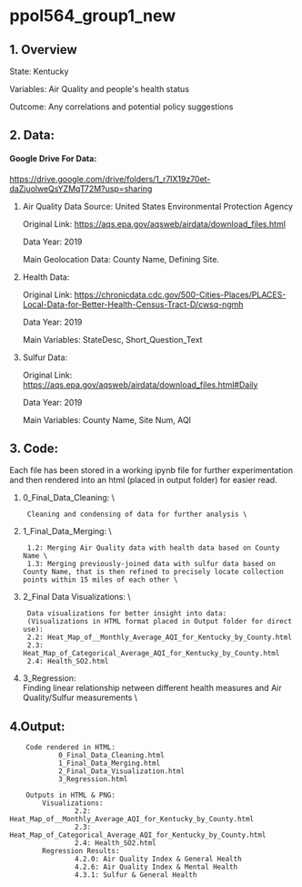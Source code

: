 # ppol564_group1_new

## 1. Overview
    
   State: Kentucky

   Variables: Air Quality and people's health status

   Outcome: Any correlations and potential policy suggestions

## 2. Data:
#### Google Drive For Data: 
https://drive.google.com/drive/folders/1_r7lX19z70et-daZjuolweQsYZMqT72M?usp=sharing


  1. Air Quality Data
      Source: United States Environmental Protection Agency
      
      Original Link: https://aqs.epa.gov/aqsweb/airdata/download_files.html 
      
      Data Year: 2019
      
      Main Geolocation Data: County Name, Defining Site.

  2. Health Data: 
        
        Original Link: https://chronicdata.cdc.gov/500-Cities-Places/PLACES-Local-Data-for-Better-Health-Census-Tract-D/cwsq-ngmh
      
        Data Year: 2019
        
        Main Variables: StateDesc, Short_Question_Text
        
  3. Sulfur Data: 
  
        Original Link: https://aqs.epa.gov/aqsweb/airdata/download_files.html#Daily
      
        Data Year: 2019
        
        Main Variables: County Name, Site Num, AQI


## 3. Code:

Each file has been stored in a working ipynb file for further experimentation and then rendered into an html (placed in output folder) for easier read. 

1. 0_Final_Data_Cleaning: \

        Cleaning and condensing of data for further analysis \

2. 1_Final_Data_Merging: \

        1.2: Merging Air Quality data with health data based on County Name \
        1.3: Merging previously-joined data with sulfur data based on County Name, that is then refined to precisely locate collection points within 15 miles of each other \


3. 2_Final Data Visualizations: \

        Data visualizations for better insight into data: 
        (Visualizations in HTML format placed in Output folder for direct use): 
        2.2: Heat_Map_of__Monthly_Average_AQI_for_Kentucky_by_County.html 
        2.3: Heat_Map_of_Categorical_Average_AQI_for_Kentucky_by_County.html 
        2.4: Health_SO2.html 


4. 3_Regression: \
        Finding linear relationship netween different health measures and Air Quality/Sulfur measurements \


## 4.Output: 
        Code rendered in HTML: 
                0_Final_Data_Cleaning.html 
                1_Final_Data_Merging.html 
                2_Final_Data_Visualization.html
                3_Regression.html 
                
        Outputs in HTML & PNG: 
            Visualizations: 
                    2.2: Heat_Map_of__Monthly_Average_AQI_for_Kentucky_by_County.html 
                    2.3: Heat_Map_of_Categorical_Average_AQI_for_Kentucky_by_County.html 
                    2.4: Health_SO2.html 
            Regression Results: 
                    4.2.0: Air Quality Index & General Health 
                    4.2.6: Air Quality Index & Mental Health 
                    4.3.1: Sulfur & General Health
